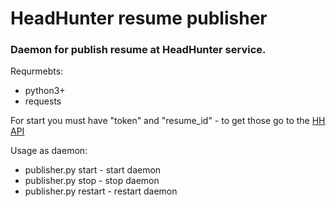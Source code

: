 # HeadHunter resume publisher
### Daemon for publish resume at HeadHunter service.

Requrmebts:
- python3+
- requests

For start you must have "token" and "resume_id" - to get those go to the [HH API](https://dev.hh.ru/)

Usage as daemon:
- publisher.py start - start daemon
- publisher.py stop - stop daemon
- publisher.py restart - restart daemon
